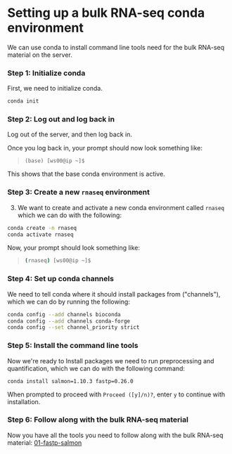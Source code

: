 # Setting up a bulk RNA-seq conda environment

We can use conda to install command line tools need for the bulk RNA-seq material on the server.

### Step 1: Initialize conda

First, we need to initialize conda.

```sh
conda init
```

### Step 2: Log out and log back in

Log out of the server, and then log back in.

Once you log back in, your prompt should now look something like:

> ```
> (base) [ws00@ip ~]$
> ```

This shows that the base conda environment is active.

### Step 3: Create a new `rnaseq` environment

3. We want to create and activate a new conda environment called `rnaseq` which we can do with the following:

```sh
conda create -n rnaseq
conda activate rnaseq
```

Now, your prompt should look something like:

> ```sh
> (rnaseq) [ws00@ip ~]$
> ```

### Step 4: Set up conda channels

We need to tell conda where it should install packages from ("channels"), which we can do by running the following:

```sh
conda config --add channels bioconda
conda config --add channels conda-forge
conda config --set channel_priority strict
```

### Step 5: Install the command line tools

Now we're ready to Install packages we need to run preprocessing and quantification, which we can do with the following command:

```
conda install salmon=1.10.3 fastp=0.26.0
```

When prompted to proceed with `Proceed ([y]/n)?`, enter `y` to continue with installation.

### Step 6: Follow along with the bulk RNA-seq material

Now you have all the tools you need to follow along with the bulk RNA-seq material: [01-fastp-salmon](01-fastp-salmon.md)
